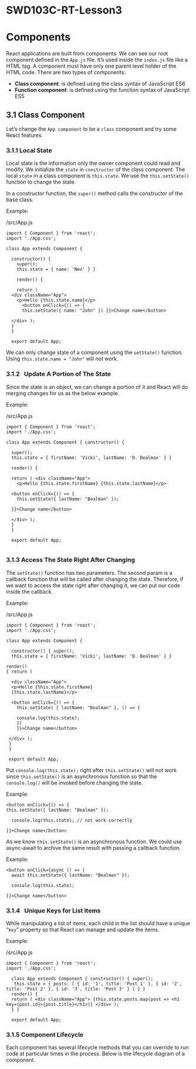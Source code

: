 # SWD103C-RT-Lesson3

# Components  

React applications are built from components. We can see our root component defined in the `App.js` file. It’s used inside the `index.js` file like a HTML tag. A component must have only one parent level holder of the HTML code. There are two types of components:     

  - **Class component**: is defined using the class syntax of JavaScript ES6     
  - **Function component**: is defined using the function syntax of JavaScript ES5

## 3.1  Class Component 

Let’s change the `App component` to be a `class` component and try some React features. 

### 3.1.1   Local State 

Local state is the information only the owner component could read and modify. We initialize the `state` in `constructor` of the class component. The local `state` in a class component is `this.state`. We use the `this.setState()` function to change the state. 

In a constructor function, the `super()` method calls the constructor of the base class. 

Example: 

/src/App.js 

```
import { Component } from 'react'; 
import './App.css'; 

class App extends Component { 

  constructor() { 
    super(); 
    this.state = { name: 'Neo' } } 
  
    render() { 
  
    return ( 
  <div className="App"> 
    <p>Hello {this.state.name}</p> 
      <button onClick={() => { 
      this.setState({ name: "John" }) }}>Change name</button> 
  
  </div> ); 
  } 
  } 
  
  export default App; 
  ```
  
  
We can only change state of a component using the `setState()` function. Using `this.state.name = "John"` will not work. 

### 3.1.2   Update A Portion of The State 

Since the state is an object, we can change a portion of it and React will do merging changes for us as the below example. 

Example: 

/src/App.js 

```
import { Component } from 'react'; 
import './App.css'; 

class App extends Component { constructor() { 

  super(); 
  this.state = { firstName: 'Vicki', lastName: 'D. Bealman' } } 
  
  render() { 
  
  return ( <div className="App"> 
    <p>Hello {this.state.firstName} {this.state.lastName}</p> 
    
  <button onClick={() => { 
    this.setState({ lastName: "Bealman" }); 
  
  }}>Change name</button> 
  
  </div> ); 
  } 
  } 
  
  export default App; 
  
  ```
 ### 3.1.3 Access The State Right After Changing 
 
The `setState()` function has two parameters. The second param is a callback function that will be called after changing the state. Therefore, if we want to access the state right after changing it, we can put our code inside the callback. 

Example: 

/src/App.js 

```
import { Component } from 'react'; 
import './App.css'; 

class App extends Component { 

  constructor() { super(); 
  this.state = { firstName: 'Vicki', lastName: 'D. Bealman' } } 
  
render() 
{ return ( 

  <div className="App"> 
  <p>Hello {this.state.firstName} 
  {this.state.lastName}</p> 
  
  <button onClick={() => { 
    this.setState( { lastName: "Bealman" }, () => { 
    
    console.log(this.state); 
    }) 
    }}>Change name</button> 
    
 </div> ); 
 } 
 } 
 
 export default App;  
 ```
 
Put `console.log(this.state);` right after `this.setState()` will not work since `this.setState()` is an asynchronous function so that the `console.log()` will be invoked before changing the state. 

Example: 

```
<button onClick={() => { 
this.setState({ lastName: "Bealman" }); 

  console.log(this.state); // not work correctly 
  
}}>Change name</button> 

```
As we know `this.setState()` is an asynchronous function. We could use async-await to archive the same result with passing a callback function. 

Example: 

```
<button onClick={async () => { 
  await this.setState({ lastName: "Bealman" }); 
  
  console.log(this.state); 
  
}}>Change name</button> 
```

### 3.1.4   Unique Keys for List Items 

While manipulating a list of items, each child in the list should have a unique “`key`” property so that React can manage and update the items. 

Example: 

/src/App.js 

```
import { Component } from 'react'; 
import './App.css'; 

  class App extends Component { constructor() { super(); 
  `this.state = { posts: [ { id: '1', title: 'Post 1' }, { id: '2', title: 'Post 2' }, { id: '3', title: 'Post 3' } ] } } 
  render() { 
  return ( <div className="App"> {this.state.posts.map(post => <h1 key={post.id}>{post.title}</h1>)} </div> ); 
  } } 
  
  export default App;
  ```
  

### 3.1.5 Component Lifecycle 

Each component has several lifecycle methods that you can override to run code at particular times in the process. Below is the lifecycle diagram of a component.


